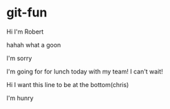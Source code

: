 # git-fun

Hi I'm Robert

hahah what a goon

I'm sorry

I'm going for for lunch today with my team! I can't wait!

Hi I want this line to be at the bottom(chris)

I'm hunry
